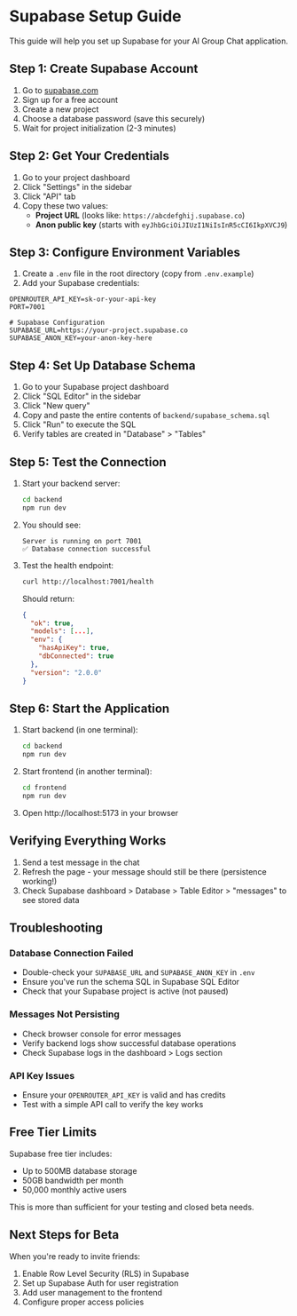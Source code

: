 # Supabase Setup Guide

This guide will help you set up Supabase for your AI Group Chat application.

## Step 1: Create Supabase Account

1. Go to [supabase.com](https://supabase.com)
2. Sign up for a free account
3. Create a new project
4. Choose a database password (save this securely)
5. Wait for project initialization (2-3 minutes)

## Step 2: Get Your Credentials

1. Go to your project dashboard
2. Click "Settings" in the sidebar
3. Click "API" tab
4. Copy these two values:
   - **Project URL** (looks like: `https://abcdefghij.supabase.co`)
   - **Anon public key** (starts with `eyJhbGciOiJIUzI1NiIsInR5cCI6IkpXVCJ9`)

## Step 3: Configure Environment Variables

1. Create a `.env` file in the root directory (copy from `.env.example`)
2. Add your Supabase credentials:

```env
OPENROUTER_API_KEY=sk-or-your-api-key
PORT=7001

# Supabase Configuration
SUPABASE_URL=https://your-project.supabase.co
SUPABASE_ANON_KEY=your-anon-key-here
```

## Step 4: Set Up Database Schema

1. Go to your Supabase project dashboard
2. Click "SQL Editor" in the sidebar
3. Click "New query"
4. Copy and paste the entire contents of `backend/supabase_schema.sql`
5. Click "Run" to execute the SQL
6. Verify tables are created in "Database" > "Tables"

## Step 5: Test the Connection

1. Start your backend server:
   ```bash
   cd backend
   npm run dev
   ```

2. You should see:
   ```
   Server is running on port 7001
   ✅ Database connection successful
   ```

3. Test the health endpoint:
   ```bash
   curl http://localhost:7001/health
   ```

   Should return:
   ```json
   {
     "ok": true,
     "models": [...],
     "env": {
       "hasApiKey": true,
       "dbConnected": true
     },
     "version": "2.0.0"
   }
   ```

## Step 6: Start the Application

1. Start backend (in one terminal):
   ```bash
   cd backend
   npm run dev
   ```

2. Start frontend (in another terminal):
   ```bash
   cd frontend
   npm run dev
   ```

3. Open http://localhost:5173 in your browser

## Verifying Everything Works

1. Send a test message in the chat
2. Refresh the page - your message should still be there (persistence working!)
3. Check Supabase dashboard > Database > Table Editor > "messages" to see stored data

## Troubleshooting

### Database Connection Failed
- Double-check your `SUPABASE_URL` and `SUPABASE_ANON_KEY` in `.env`
- Ensure you've run the schema SQL in Supabase SQL Editor
- Check that your Supabase project is active (not paused)

### Messages Not Persisting
- Check browser console for error messages
- Verify backend logs show successful database operations
- Check Supabase logs in the dashboard > Logs section

### API Key Issues
- Ensure your `OPENROUTER_API_KEY` is valid and has credits
- Test with a simple API call to verify the key works

## Free Tier Limits

Supabase free tier includes:
- Up to 500MB database storage
- 50GB bandwidth per month
- 50,000 monthly active users

This is more than sufficient for your testing and closed beta needs.

## Next Steps for Beta

When you're ready to invite friends:
1. Enable Row Level Security (RLS) in Supabase
2. Set up Supabase Auth for user registration
3. Add user management to the frontend
4. Configure proper access policies